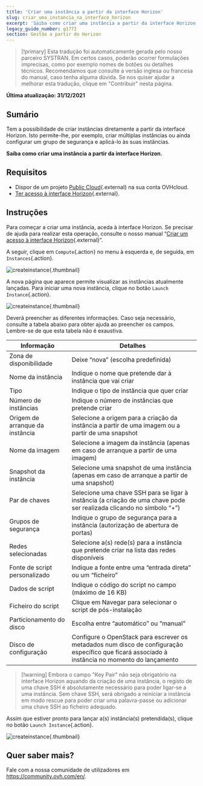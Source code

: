 ```yaml
---
title: 'Criar uma instância a partir da interface Horizon'
slug: criar_uma_instancia_na_interface_horizon
excerpt: 'Saiba como criar uma instância a partir da interface Horizon'
legacy_guide_number: g1772
section: Gestão a partir do Horizon
---
```


> [!primary]
> Esta tradução foi automaticamente gerada pelo nosso parceiro SYSTRAN. Em certos casos, poderão ocorrer formulações imprecisas, como por exemplo nomes de botões ou detalhes técnicos. Recomendamos que consulte a versão inglesa ou francesa do manual, caso tenha alguma dúvida. Se nos quiser ajudar a melhorar esta tradução, clique em "Contribuir" nesta página.
>

**Última atualização: 31/12/2021**

## Sumário

Tem a possibilidade de criar instâncias diretamente a partir da interface Horizon. Isto permite-lhe, por exemplo, criar múltiplas instâncias ou ainda configurar um grupo de segurança e aplicá-lo às suas instâncias.

**Saiba como criar uma instância a partir da interface Horizon.**

## Requisitos

- Dispor de um projeto [Public Cloud](https://www.ovh.pt/public-cloud/instances/){.external} na sua conta OVHcloud.
- [Ter acesso à interface Horizon](../criar_um_acesso_a_interface_horizon/){.external}. 

## Instruções

Para começar a criar uma instância, aceda à interface Horizon. Se precisar de ajuda para realizar esta operação, consulte o nosso manual “[Criar um acesso à interface Horizon](../criar_um_acesso_a_interface_horizon/){.external}”.

A seguir, clique em `Compute`{.action} no menu à esquerda e, de seguida, em `Instances`{.action}.

![createinstance](images/create-instance-step1.png){.thumbnail}

A nova página que aparece permite visualizar as instâncias atualmente lançadas. Para iniciar uma nova instância, clique no botão `Launch Instance`{.action}.

![createinstance](images/create-instance-step2.png){.thumbnail}

Deverá preencher as diferentes informações. Caso seja necessário, consulte a tabela abaixo para obter ajuda ao preencher os campos. Lembre-se de que esta tabela não é exaustiva. 

|Informação|Detalhes|
|---|---|
|Zona de disponibilidade|Deixe “nova” (escolha predefinida)|
|Nome da instância|Indique o nome que pretende dar à instância que vai criar|
|Tipo|Indique o tipo de instância que quer criar|
|Número de instâncias|Indique o número de instâncias que pretende criar|
|Origem de arranque da instância|Selecione a origem para a criação da instância a partir de uma imagem ou a partir de uma snapshot|
|Nome da imagem|Selecione a imagem da instância (apenas em caso de arranque a partir de uma imagem)|
|Snapshot da instância|Selecione uma snapshot de uma instância (apenas em caso de arranque a partir de uma snapshot)|
|Par de chaves|Selecione uma chave SSH para se ligar à instância (a criação de uma chave pode ser realizada clicando no símbolo “+”)|
|Grupos de segurança|Indique o grupo de segurança para a instância (autorização de abertura de portas)|
|Redes selecionadas|Selecione a(s) rede(s) para a instância que pretende criar na lista das redes disponíveis|
|Fonte de script personalizado|Indique a fonte entre uma “entrada direta” ou um “ficheiro”|
|Dados de script|Indique o código do script no campo (máximo de 16 KB)|
|Ficheiro do script|Clique em Navegar para selecionar o script de pós-instalação|
|Particionamento do disco|Escolha entre “automático” ou “manual”|
|Disco de configuração|Configure o OpenStack para escrever os metadados num disco de configuração específico que ficará associado à instância no momento do lançamento|

> [!warning] Embora o campo "Key Pair" não seja obrigatório na interface Horizon aquando da criação de uma instância, o registo de uma chave SSH é absolutamente necessário para poder ligar-se a uma instância. Sem chave SSH, será obrigado a reiniciar a instância em modo rescue para poder criar uma palavra-passe ou adicionar uma chave SSH ao ficheiro adequado.
>

Assim que estiver pronto para lançar a(s) instância(s) pretendida(s), clique no botão `Launch Instance`{.action}.

![createinstance](images/create-instance-step3.png){.thumbnail}

## Quer saber mais?

Fale com a nossa comunidade de utilizadores em <https://community.ovh.com/en/>.